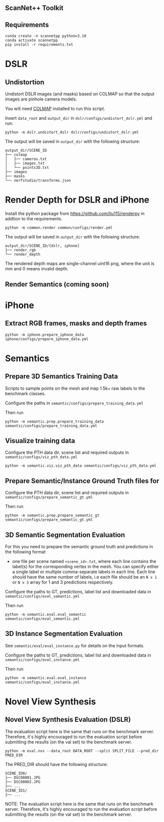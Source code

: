 ScanNet++ Toolkit
-----------------

## Requirements
```
conda create -n scannetpp python=3.10
conda activate scannetpp
pip install -r requirements.txt
```

# DSLR

## Undistortion
Undistort DSLR images (and masks) based on COLMAP so that the output images are pinhole camera models.

You will need [COLMAP](https://colmap.github.io/) installed to run this script.

Insert `data_root` and `output_dir` in `dslr/configs/undistort_dslr.yml` and run:
```
python -m dslr.undistort_dslr dslr/configs/undistort_dslr.yml
```
The output will be saved in `output_dir` with the following structure:
```
output_dir/SCENE_ID
├── colmap
│   ├── cameras.txt
│   ├── images.txt
│   └── points3D.txt
├── images
├── masks
└── nerfstudio/transforms.json
```

# Render Depth for DSLR and iPhone

Install the python package from https://github.com/liu115/renderpy in addtion to the requirements.

```
python -m common.render common/configs/render.yml
```
The output will be saved in `output_dir` with the following structure:
```
output_dir/SCENE_ID/[dslr, iphone]
├── render_rgb
└── render_depth
```
The rendered depth maps are single-channel uint16 png, where the unit is mm and 0 means invalid depth.

## Render Semantics (coming soon)

# iPhone
## Extract RGB frames, masks and depth frames
```
python -m iphone.prepare_iphone_data iphone/configs/prepare_iphone_data.yml
```


# Semantics

## Prepare 3D Semantics Training Data
Scripts to sample points on the mesh and map 1.5k+ raw labels to the benchmark classes.

Configure the paths in `semantic/configs/prepare_training_data.yml`


Then run
```
python -m semantic.prep.prepare_training_data semantic/configs/prepare_training_data.yml
```

## Visualize training data

Configure the PTH data dir, scene list and required outputs in `semantic/configs/viz_pth_data.yml`
```
python -m semantic.viz.viz_pth_data semantic/configs/viz_pth_data.yml
```

## Prepare Semantic/Instance Ground Truth files for

Configure the PTH data dir, scene list and required outputs in `semantic/configs/prepare_semantic_gt.yml`

Then run 
```
python -m semantic.prep.prepare_semantic_gt semantic/configs/prepare_semantic_gt.yml
```

## 3D Semantic Segmentation Evaluation
For this you need to prepare the semantic ground truth and predictions in the following format
- one file per scene named `<scene_id>.txt`, where each line contains the
label(s) for the corresponding vertex in the mesh. You can specify either a single label
or multiple comma-separate labels in each line. Each line should have the same number of labels, i.e
each file should be an `N x 1` or `N x 3` array for 1 and 3 predictions respectively.

Configure the paths to GT, predictions, label list and downloaded data in `semantic/configs/eval_semantic.yml`

Then run
```
python -m semantic.eval.eval_semantic semantic/configs/eval_semantic.yml
```

## 3D Instance Segmentation Evaluation

See `semantic/eval/eval_instance.py` for details on the input formats.

Configure the paths to GT, predictions, label list and downloaded data in `semantic/configs/eval_instance.yml`

Then run
```
python -m semantic.eval.eval_instance semantic/configs/eval_instance.yml
```

# Novel View Synthesis
## Novel View Synthesis Evaluation (DSLR)
The evaluation script here is the same that runs on the benchmark server. Therefore, it's highly encouraged to run the evaluation script before submitting the results (on the val set) to the benchmark server.


```
python -m eval.nvs --data_root DATA_ROOT --split SPLIT_FILE --pred_dir PRED_DIR
```

The PRED_DIR should have the following structure:
```
SCENE_ID0/
├── DSC00001.JPG
├── DSC00002.JPG
├── ...
SCENE_ID1/
├── ...
```

NOTE:
The evaluation script here is the same that runs on the benchmark server. Therefore, it's highly encouraged to run the evaluation script before submitting the results (on the val set) to the benchmark server.
